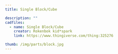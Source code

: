 ```yaml
---
title: Single Block/Cube

description: ""
cadfiles:
  - name: Single Block/Cube
    creator: Rokenbok kid*spark
    link: https://www.thingiverse.com/thing:325276

thumb: /img/parts/block.jpg
---
```

